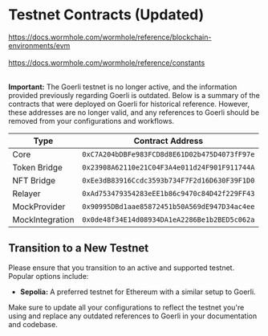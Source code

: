 
# Testnet Contracts (Updated)

https://docs.wormhole.com/wormhole/reference/blockchain-environments/evm <br><br/>
https://docs.wormhole.com/wormhole/reference/constants <br><br/>

**Important:** The Goerli testnet is no longer active, and the information provided previously regarding Goerli is outdated. Below is a summary of the contracts that were deployed on Goerli for historical reference. However, these addresses are no longer valid, and any references to Goerli should be removed from your configurations and workflows.

| Type              | Contract Address                                                |
|-------------------|-----------------------------------------------------------------|
| Core              | `0xC7A204bDBFe983FCD8d8E61D02b475D4073fF97e`                    |
| Token Bridge      | `0x23908A62110e21C04F3A4e011d24F901F911744A`                    |
| NFT Bridge        | `0xEe3dB83916Ccdc3593b734F7F2d16D630F39F1D0`                    |
| Relayer           | `0xAd753479354283eEE1b86c9470c84D42f229FF43`                    |
| MockProvider      | `0x90995DBd1aae85872451b50A569dE947D34ac4ee`                    |
| MockIntegration   | `0x0de48f34E14d08934DA1eA2286Be1b2BED5c062a`                    |

## Transition to a New Testnet

Please ensure that you transition to an active and supported testnet. Popular options include:

- **Sepolia:** A preferred testnet for Ethereum with a similar setup to Goerli.

Make sure to update all your configurations to reflect the testnet you're using and replace any outdated references to Goerli in your documentation and codebase.
